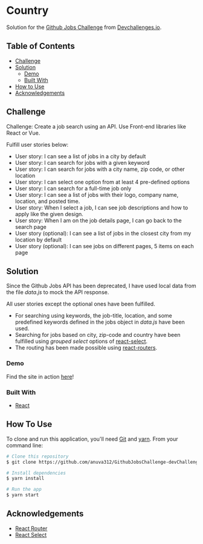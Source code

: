 # Country

Solution for the [Github Jobs Challenge](https://devchallenges.io/challenges/TtUjDt19eIHxNQ4n5jps) from [Devchallenges.io](https://devchallenges.io).

<!-- TABLE OF CONTENTS -->

## Table of Contents

- [Challenge](#challenge)
- [Solution](#solution)
  - [Demo](#demo)
  - [Built With](#built-with)
- [How to Use](#how-to-use)
- [Acknowledgements](#acknowledgements)

<!-- Challenge -->

## Challenge

Challenge: Create a job search using an API. Use Front-end libraries like React or Vue.

Fulfill user stories below:

- User story: I can see a list of jobs in a city by default
- User story: I can search for jobs with a given keyword
- User story: I can search for jobs with a city name, zip code, or other location
- User story: I can select one option from at least 4 pre-defined options
- User story: I can search for a full-time job only
- User story: I can see a list of jobs with their logo, company name, location, and posted time.
- User story: When I select a job, I can see job descriptions and how to apply like the given design.
- User story: When I am on the job details page, I can go back to the search page
- User story (optional): I can see a list of jobs in the closest city from my location by default
- User story (optional): I can see jobs on different pages, 5 items on each page

<!-- Solution -->

## Solution

Since the Github Jobs API has been deprecated, I have used local data from the file _data.js_ to mock the API response.

All user stories except the optional ones have been fulfilled.

- For searching using keywords, the job-title, location, and some predefined keywords defined in the jobs object in _data.js_ have been used.
- Searching for jobs based on city, zip-code and country have been fulfilled using _grouped select_ options of [react-select](https://react-select.com/home).
- The routing has been made possible using [react-routers](https://reactrouter.com/).

### Demo

Find the site in action [here](https://github-jobs.vercel.app/)!

### Built With

- [React](https://reactjs.org/)

<!-- How To Use -->

## How To Use

To clone and run this application, you'll need [Git](https://git-scm.com) and [yarn](https://yarnpkg.com/). From your command line:

```bash
# Clone this repository
$ git clone https://github.com/anuva312/GithubJobsChallenge-devChallenges

# Install dependencies
$ yarn install

# Run the app
$ yarn start
```

## Acknowledgements

- [React Router](https://reactrouter.com/)
- [React Select](https://react-select.com/home)
